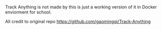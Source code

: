 Track Anything is not made by this is just a working version of it in Docker enviorment for school.

All credit to original repo https://github.com/gaomingqi/Track-Anything

